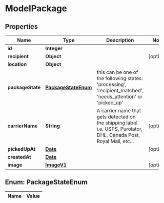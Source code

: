 

# ModelPackage

## Properties

Name | Type | Description | Notes
------------ | ------------- | ------------- | -------------
**id** | **Integer** |  | 
**recipient** | **Object** |  |  [optional]
**location** | **Object** |  | 
**packageState** | [**PackageStateEnum**](#PackageStateEnum) | this can be one of the following states: &#39;processing&#39;, &#39;recipient_matched&#39;, &#39;needs_attention&#39; or &#39;picked_up&#39; | 
**carrierName** | **String** | A carrier name that gets detected on the shipping label. i.e. USPS, Purolator, DHL, Canada Post, Royal Mail, etc...  |  [optional]
**pickedUpAt** | [**Date**](Date.md) |  |  [optional]
**createdAt** | [**Date**](Date.md) |  | 
**image** | [**ImageV1**](ImageV1.md) |  |  [optional]


## Enum: PackageStateEnum

Name | Value
---- | -----




